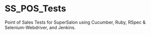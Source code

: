 SS_POS_Tests
============

Point of Sales Tests for SuperSalon using Cucumber, Ruby, RSpec &amp; Selenium-Webdriver, and Jenkins.
